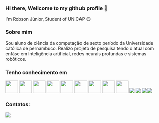 ### Hi there, Wellcome to my github profile 👋

I'm Robson Júnior, Student of UNICAP 😉

### Sobre mim

Sou aluno de ciência da computação de sexto período da Universidade católica de pernambuco. Realizo projeto de pesquisa tendo o atual com enfâse em Inteligência artificial, redes neurais profundas e sistemas robôticos.

### Tenho conhecimento em

<img src="https://cdn.jsdelivr.net/gh/devicons/devicon/icons/arduino/arduino-original-wordmark.svg" heigh="40" width="40"/> <img src="https://cdn.jsdelivr.net/gh/devicons/devicon/icons/css3/css3-plain-wordmark.svg" heigh="40" width="40"/> <img src="https://cdn.jsdelivr.net/gh/devicons/devicon/icons/html5/html5-original-wordmark.svg" heigh="40" width="40"/> <img src="https://cdn.jsdelivr.net/gh/devicons/devicon/icons/java/java-original-wordmark.svg" heigh="40" width="40"/> <img src="https://cdn.jsdelivr.net/gh/devicons/devicon/icons/javascript/javascript-original.svg" heigh="40" width="40"/> <img src="https://cdn.jsdelivr.net/gh/devicons/devicon/icons/python/python-original-wordmark.svg" heigh="40" width="40"/> <img src="https://cdn.jsdelivr.net/gh/devicons/devicon/icons/androidstudio/androidstudio-original.svg" heigh="40" width="40" /> <img src="https://cdn.jsdelivr.net/gh/devicons/devicon/icons/docker/docker-original-wordmark.svg" heigh="40" width="40" /> <img src="https://cdn.jsdelivr.net/gh/devicons/devicon/icons/dot-net/dot-net-original-wordmark.svg" heigh="40" width="40" /> <img src="https://cdn.jsdelivr.net/gh/devicons/devicon@latest/icons/keras/keras-original-wordmark.svg" /> <img src="https://cdn.jsdelivr.net/gh/devicons/devicon@latest/icons/pytorch/pytorch-plain-wordmark.svg" /> <img src="https://cdn.jsdelivr.net/gh/devicons/devicon@latest/icons/kaggle/kaggle-original-wordmark.svg" /><img src="https://cdn.jsdelivr.net/gh/devicons/devicon@latest/icons/opencv/opencv-original-wordmark.svg" />
          
          
          
          
          
          
          
 ### Contatos:

<div>

<a href = "mailto:robson.2021104910@unicap.br"><img src="https://img.shields.io/badge/Gmail-D14836?style=for-the-badge&logo=gmail&logoColor=white" target="_blank"></a>

</div>      


 

          
          
          
          
          
<!--
**RobLins12/RobLins12** is a ✨ _special_ ✨ repository because its `README.md` (this file) appears on your GitHub profile.

